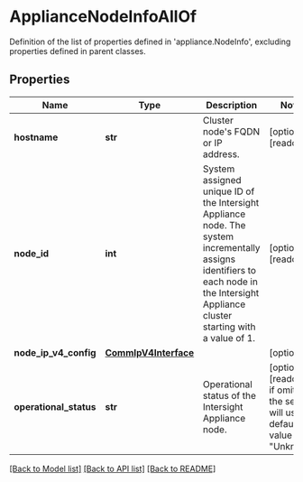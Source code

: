 # ApplianceNodeInfoAllOf

Definition of the list of properties defined in 'appliance.NodeInfo', excluding properties defined in parent classes.
## Properties
Name | Type | Description | Notes
------------ | ------------- | ------------- | -------------
**hostname** | **str** | Cluster node&#39;s FQDN or IP address. | [optional] [readonly] 
**node_id** | **int** | System assigned unique ID of the Intersight Appliance node. The system incrementally assigns identifiers to each node in the Intersight Appliance cluster starting with a value of 1. | [optional] [readonly] 
**node_ip_v4_config** | [**CommIpV4Interface**](CommIpV4Interface.md) |  | [optional] 
**operational_status** | **str** | Operational status of the Intersight Appliance node. | [optional] [readonly]  if omitted the server will use the default value of "Unknown"

[[Back to Model list]](../README.md#documentation-for-models) [[Back to API list]](../README.md#documentation-for-api-endpoints) [[Back to README]](../README.md)


